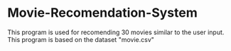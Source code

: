 # Movie-Recomendation-System
This program is used for recomending 30 movies similar to the user input.
This program is based on the dataset "movie.csv" 
